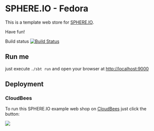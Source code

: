 SPHERE.IO - Fedora
==================

This is a template web store for [SPHERE.IO](http://sphere.io).

Have fun!

Build status [![Build Status](https://travis-ci.org/commercetools/sphere-fedora.png?branch=master)](https://travis-ci.org/commercetools/sphere-fedora)

## Run me

just execute `./sbt run` and open your browser at [http://localhost:9000](http://localhost:9000)

## Deployment

### CloudBees

To run this SPHERE.IO example web shop on [CloudBees](http://cloudbees.com) just click the button:

<a href="https://grandcentral.cloudbees.com/?CB_clickstart=https://raw.github.com/commercetools/sphere-fedora/master/deploy/cloudbees/clickstart.json"><img src="https://d3ko533tu1ozfq.cloudfront.net/clickstart/deployInstantly.png"/></a>
